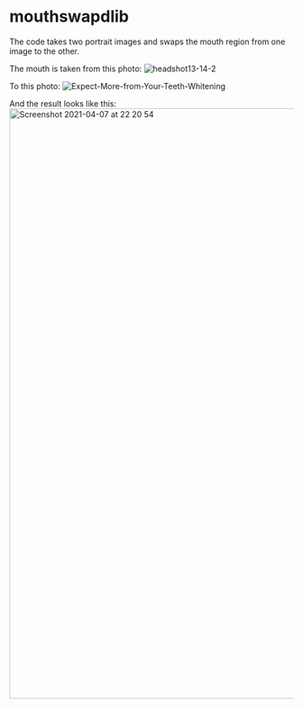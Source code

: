 # mouthswapdlib
The code takes two portrait images and swaps the mouth region from one image to the other.


The mouth is taken from this photo:
![headshot13-14-2](https://user-images.githubusercontent.com/52676932/113921803-2776b100-97ef-11eb-8780-2f9a9d732f02.jpg)

To this photo:
![Expect-More-from-Your-Teeth-Whitening](https://user-images.githubusercontent.com/52676932/113921822-2a71a180-97ef-11eb-81fd-ad7ca4a22f6e.jpeg)

And the result looks like this:
<img width="1047" alt="Screenshot 2021-04-07 at 22 20 54" src="https://user-images.githubusercontent.com/52676932/113922084-86d4c100-97ef-11eb-8492-5fab87089149.png">



